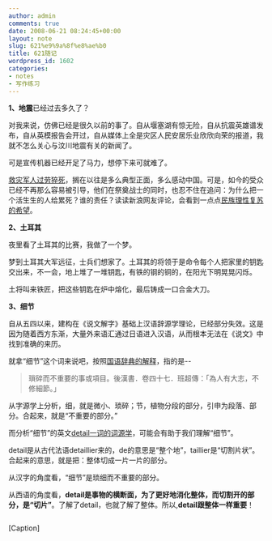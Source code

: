 ```yaml
---
author: admin
comments: true
date: 2008-06-21 08:24:45+00:00
layout: note
slug: 621%e9%9a%8f%e8%ae%b0
title: 621随记
wordpress_id: 1602
categories:
- notes
- 写作练习
---
```


**1、地震**已经过去多久了？  
  
对我来说，仿佛已经是很久以前的事了。自从堰塞湖有惊无险，自从抗震英雄谱发布，自从英模报告会开过，自从媒体上全是灾区人民安居乐业欣欣向荣的报道，我就不怎么关心与汶川地震有关的新闻了。  
  
可是宣传机器已经开足了马力，想停下来可就难了。  
  
[救灾军人过劳猝死](http://news.sina.com.cn/s/2008-06-21/030415786902.shtml)，搁在以往是多么典型正面，多么感动中国。可是，如今的受众已经不再那么容易被引导，他们在祭奠战士的同时，也忍不住在追问：为什么把一个活生生的人给累死？谁的责任？读读新浪网友评论，会看到一点点[民族理性复苏的希望](http://comment4.news.sina.com.cn/comment/skin/default.html?channel=sh&newsid=1-1-15786902&style=0)。  
  
**2、土耳其**  
  
夜里看了土耳其的比赛，我做了一个梦。  
  
梦到土耳其大军远征，士兵们想家了。土耳其的将领于是命令每个人把家里的钥匙交出来，不一会，地上堆了一堆钥匙，有铁的钢的铜的，在阳光下明晃晃闪烁。  
  
土将叫来铁匠，把这些钥匙在炉中熔化，最后铸成一口合金大刀。  
  
**3、细节**  
  
自从五四以来，建构在《说文解字》基础上汉语辞源学理论，已经部分失效。这是因为随着西方东渐，大量外来语汇通过日语进入汉语，从而根本无法在《说文》中找到准确的来历。  
  
就拿“细节”这个词来说吧，按照[国语辞典的解释](http://140.111.34.46/cgi-bin/newDict/dict.sh?idx=dict.idx&cond=%B2%D3%B8%60&pieceLen=50&fld=1&cat=&imgFont=1)，指的是--  
  
  
  


<blockquote>瑣碎而不重要的事或項目。後漢書．卷四十七．班超傳：「為人有大志，不修細節。」</blockquote>

  
  
  
  
从字源学上分析，细，就是微小、琐碎；节，植物分段的部分，引申为段落、部分。合起来，就是“不重要的部分。”  
  
而分析“细节”的英文[detail一词的词源学](http://www.etymonline.com/index.php?search=detail&searchmode=none)，可能会有助于我们理解“细节”。  
  
detail是从古代法语detaillier来的，de的意思是“整个地”，taillier是“切割片状”。合起来的意思，就是把：整体切成一片一片的部分。  
  
从汉字的角度看，“细节”是琐细而不重要的部分。  
  
从西语的角度看，**detail是事物的横断面，为了更好地消化整体，而切割开的部分，是“切片”**。了解了detail，也就了解了整体。所以,**detail跟整体一样重要**！

[![]()](undefined)  
  
[Caption]

